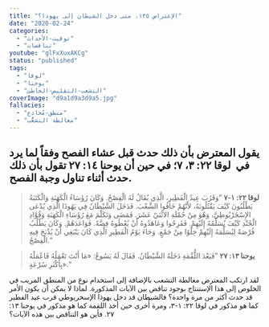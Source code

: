 ```yaml
---
title: "الإعتراض ١٣٥، متى دخل الشيطان إلى يهوذا؟"
date: "2020-02-24"
categories:
  - "توقيت-الأحداث"
  - "تناقضات"
youtube: "glFxXuxAKCg"
status: "published"
tags:
  - "لوقا"
  - "يوحنا"
  - "التشعب-التقليص-الخاطئ"
coverImage: "d9a1d9a3d9a5.jpg"
fallacies:
  - "منطق-مُخادع"
  - "مغالطة التشعُّب"
---
```


## **يقول المعترض بأن ذلك حدث قبل عشاء الفصح وفقاً لما يرد في  لوقا ٢٢: ٣، ٧؛ في حين أن يوحنا ١٤: ٢٧ تقول بأن ذلك حدث أثناء تناول وجبة الفصح.**

> **لوقا ٢٢: ١-٧** ”وَقَرُبَ عِيدُ الْفَطِيرِ، الَّذِي يُقَالُ لَهُ الْفِصْحُ. وَكَانَ رُؤَسَاءُ الْكَهَنَةِ وَالْكَتَبَةُ يَطْلُبُونَ كَيْفَ يَقْتُلُونَهُ، لأَنَّهُمْ خَافُوا الشَّعْبَ. فَدَخَلَ الشَّيْطَانُ فِي يَهُوذَا الَّذِي يُدْعَى الإِسْخَرْيُوطِيَّ، وَهُوَ مِنْ جُمْلَةِ الاثْنَيْ عَشَرَ. فَمَضَى وَتَكَلَّمَ مَعَ رُؤَسَاءِ الْكَهَنَةِ وَقُوَّادِ الْجُنْدِ كَيْفَ يُسَلِّمُهُ إِلَيْهِمْ. فَفَرِحُوا وَعَاهَدُوهُ أَنْ يُعْطُوهُ فِضَّةً. فَوَاعَدَهُمْ. وَكَانَ يَطْلُبُ فُرْصَةً لِيُسَلِّمَهُ إِلَيْهِمْ خِلْوًا مِنْ جَمْعٍ. وَجَاءَ يَوْمُ الْفَطِيرِ الَّذِي كَانَ يَنْبَغِي أَنْ يُذْبَحَ فِيهِ الْفِصْحُ.“

> **يوحنا ١٣: ٢٧** ”فَبَعْدَ اللُّقْمَةِ دَخَلَهُ الشَّيْطَانُ. فَقَالَ لَهُ يَسُوعُ: «مَا أَنْتَ تَعْمَلُهُ فَاعْمَلْهُ بِأَكْثَرِ سُرْعَةٍ».“

لقد ارتكب المعترض مغالطة التشعب بالإضافة إلى استخدام نوع من المنطق المريب في الخلوص إلى هذا الإستنتاج بوجود تناقض بين الآيات المذكورة. لماذا لا يمكن أن يكون الأمر قد حدث أكثر من مرة واحدة؟ فالشيطان قد دخل يهوذا الإسخريوطي قرب عيد الفطير كما هو مذكور في لوقا ٢٢: ١-٣، ومرة أُخرى حين أخذ اللقمة كما هو مذكور في يوحنا ١٣: ٢٧. فأين هو التناقض بين هذه الآيات؟
